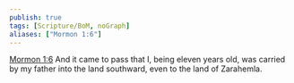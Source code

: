 ```yaml
---
publish: true
tags: [Scripture/BoM, noGraph]
aliases: ["Mormon 1:6"]
---
```

[Mormon 1:6](https://churchofjesuschrist.org/study/scriptures/bofm/morm/1?lang=eng&id=p6#p6) And it came to pass that I, being eleven years old, was carried by my father into the land southward, even to the land of Zarahemla.
